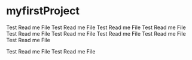 # myfirstProject
Test Read me File Test Read me File 
Test Read me File
Test Read me File
Test Read me File
Test Read me File
Test Read me File Test Read me File Test Read me File


Test Read me File
Test Read me File
